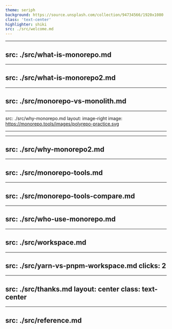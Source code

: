 ```yaml
---
theme: seriph
background: https://source.unsplash.com/collection/94734566/1920x1080
class: 'text-center'
highlighter: shiki
src: ./src/welcome.md
---
```


<!-- what is monorepo -->
---
src: ./src/what-is-monorepo.md
---

<!-- what is monorepo (next)-->
---
src: ./src/what-is-monorepo2.md
---

<!-- monorepo !== monolith -->
---
src: ./src/monorepo-vs-monolith.md
---

<!-- monorepo vs polyRepo -->
---
src: ./src/why-monorepo.md
layout: image-right
image: https://monorepo.tools/images/polyrepo-practice.svg

---

<!-- why monorepo -->
---
src: ./src/why-monorepo2.md
---

<!-- monorepo tools -->

---
src: ./src/monorepo-tools.md
---

---
src: ./src/monorepo-tools-compare.md
---

<!-- who use monorepo -->

---
src: ./src/who-use-monorepo.md
---

<!-- workspace -->
---
src: ./src/workspace.md
---

<!-- yarn workspace vs pnpm workspace -->
---
src: ./src/yarn-vs-pnpm-workspace.md
clicks: 2
---

<!-- Thanks -->
---
src: ./src/thanks.md
layout: center
class: text-center
---

<!-- References -->
---
src: ./src/reference.md
---
